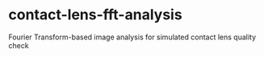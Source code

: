# contact-lens-fft-analysis
Fourier Transform-based image analysis for simulated contact lens quality check
